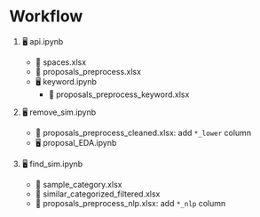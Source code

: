 # Workflow

1. 🖥️ api.ipynb

   - 📑 spaces.xlsx
   - 📑 proposals_preprocess.xlsx
   - 🖥️ keyword.ipynb
     - 📑 proposals_preprocess_keyword.xlsx

2. 🖥️ remove_sim.ipynb

   - 📑 proposals_preprocess_cleaned.xlsx: add `*_lower` column
   - 🖥️ proposal_EDA.ipynb

3. 🖥️ find_sim.ipynb
   - 📑 sample_category.xlsx
   - 📑 similar_categorized_filtered.xlsx
   - 📑 proposals_preprocess_nlp.xlsx: add `*_nlp` column

